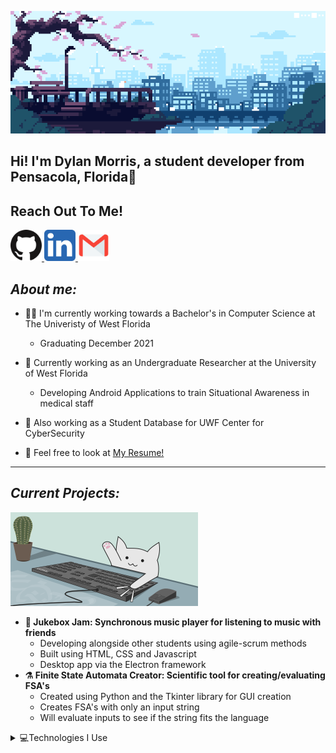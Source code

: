 <img src="images/gifs/header.gif"></img>

## Hi! I'm Dylan Morris, a student developer from Pensacola, Florida🌊


## Reach Out To Me!
<a href="https://github.com/dyl77">
  <img src="images/svg/github.svg" alt="Github" style="width:50px;height:50px;">
</a>

<a href="https://www.linkedin.com/in/dylan-morris-2044371a1/=250x">
  <img src="images/svg/linkedin.svg" alt="LinkedIn" style="width:50px;height:50px;">
</a>

<a href="mailto:drm54@students.uwf.edu=250x">
  <img src="images/svg/gmail.svg" alt="Gmail" style="width:50px;height:50px;">
</a>


## ***About me:***

- 👨‍🎓 I'm currently working towards a Bachelor's in Computer Science at The Univeristy of West Florida
  - Graduating December 2021
- 📡 Currently working as an Undergraduate Researcher at the University of West Florida
  - Developing Android Applications to train Situational Awareness in medical staff
- 💾 Also working as a Student Database for UWF Center for CyberSecurity
  
- 📄 Feel free to look at  [My Resume!](https://docs.google.com/document/d/17Kdck4tiQxwG2MVJ2ZKFPP7ggHV4NawPrp_RClDjAV0/edit?usp=sharing)

***
## ***Current Projects:***
 <img width="300" src="images/gifs/catTyping.gif"></img>

  - **🎵 Jukebox Jam: Synchronous music player for listening to music with friends**
    - Developing alongside other students using agile-scrum methods
    - Built using HTML, CSS and Javascript
    - Desktop app via the Electron framework
-  **⚗️ Finite State Automata Creator: Scientific tool for creating/evaluating FSA's**
   -  Created using Python and the Tkinter library for GUI creation
   -  Creates FSA's with only an input string
   -  Will evaluate inputs to see if the string fits the language


<details>
<summary>💻Technologies I Use</summary>
<img src= 'https://github.com/dyl77/dyl77/blob/main/images/svg/c-original.svg' width='30'/>
<img src= 'https://github.com/dyl77/dyl77/blob/main/images/svg/cpp.svg' width='30'/>
<img src= 'https://github.com/dyl77/dyl77/blob/main/images/svg/java.svg' width='30'/>
<img src= 'https://github.com/dyl77/dyl77/blob/main/images/svg/kotlin.svg' width='30'/>
<img src= 'https://github.com/dyl77/dyl77/blob/main/images/svg/python.svg' width='30'/>
<img src= 'https://github.com/dyl77/dyl77/blob/main/images/svg/git.svg' width='30'/>
<img src= 'https://github.com/dyl77/dyl77/blob/main/images/svg/android.svg' width='30'/>
<img src= 'https://github.com/dyl77/dyl77/blob/main/images/svg/mysql.svg' width='30'/>




